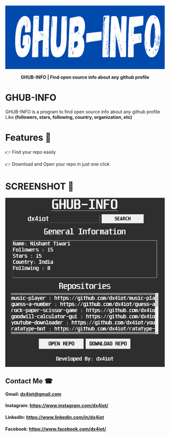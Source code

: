 <p align="center"><img src="top-img.png" width="700" height="200" alt="logo"></p>
<p align="center"><b>GHUB-INFO | Find open source info about any github profile</b></p>

# GHUB-INFO
GHUB-INFO is a program to find open source info about any github profile Like <b>(followers, stars, following, country, organization, etc)</b>

# Features 🌟
👉 Find your repo easily

👉 Download and Open your repo in just one click 

# SCREENSHOT 📸
![](ss/ss.PNG)

## Contact Me ☎

#### Gmail: dx4iot@gmail.com

#### Instagram: https://www.instagram.com/dx4iot/

#### LinkedIn: https://www.linkedin.com/in/dx4iot

#### Facebook: https://www.facebook.com/dx4iot/


